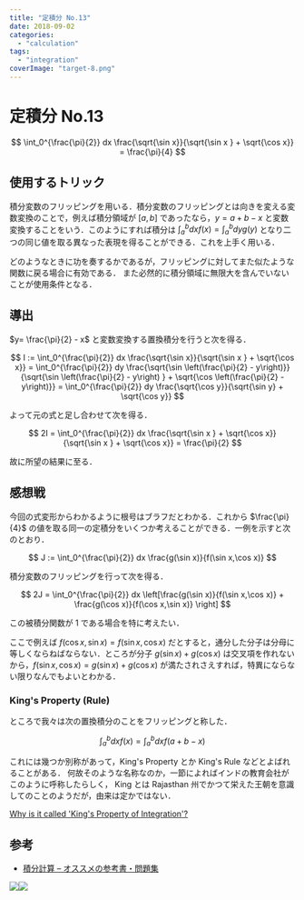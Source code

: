 ```yaml
---
title: "定積分 No.13"
date: 2018-09-02
categories: 
  - "calculation"
tags: 
  - "integration"
coverImage: "target-8.png"
---
```


# 定積分 No.13

$$ \int_0^{\frac{\pi}{2}} dx \frac{\sqrt{\sin x}}{\sqrt{\sin x } + \sqrt{\cos x}} = \frac{\pi}{4} $$

## 使用するトリック

積分変数のフリッピングを用いる．積分変数のフリッピングとは向きを変える変数変換のことで，例えば積分領域が $[a,b]$ であったなら，$y = a + b - x$ と変数変換することをいう．このようにすれば積分は $\int_a^b dx f(x) = \int_a^b dy g(y)$ となり二つの同じ値を取る異なった表現を得ることができる．これを上手く用いる．

どのようなときに功を奏するかであるが，フリッピングに対してまた似たような関数に戻る場合に有効である． また必然的に積分領域に無限大を含んでいないことが使用条件となる．

## 導出

$y= \frac{\pi}{2} - x$ と変数変換する置換積分を行うと次を得る．

$$ I := \int_0^{\frac{\pi}{2}} dx \frac{\sqrt{\sin x}}{\sqrt{\sin x } + \sqrt{\cos x}} = \int_0^{\frac{\pi}{2}} dy \frac{\sqrt{\sin \left(\frac{\pi}{2} - y\right)}}{\sqrt{\sin \left(\frac{\pi}{2} - y\right) } + \sqrt{\cos \left(\frac{\pi}{2} - y\right)}} = \int_0^{\frac{\pi}{2}} dy \frac{\sqrt{\cos y}}{\sqrt{\sin y} + \sqrt{\cos y}} $$

よって元の式と足し合わせて次を得る．

$$ 2I = \int_0^{\frac{\pi}{2}} dx \frac{\sqrt{\sin x } + \sqrt{\cos x}}{\sqrt{\sin x } + \sqrt{\cos x}} = \frac{\pi}{2} $$

故に所望の結果に至る．

## 感想戦

今回の式変形からわかるように根号はブラフだとわかる．これから $\frac{\pi}{4}$ の値を取る同一の定積分をいくつか考えることができる．一例を示すと次のとおり．

$$ J := \int_0^{\frac{\pi}{2}} dx \frac{g(\sin x)}{f(\sin x,\cos x)} $$

積分変数のフリッピングを行って次を得る．

$$ 2J = \int_0^{\frac{\pi}{2}} dx \left[\frac{g(\sin x)}{f(\sin x,\cos x)} + \frac{g(\cos x)}{f(\cos x,\sin x)} \right] $$

この被積分関数が $1$ である場合を特に考えたい．

ここで例えば $f(\cos x,\sin x) = f(\sin x, \cos x)$ だとすると，通分した分子は分母に等しくならねばならない．ところが分子 $g(\sin x) + g(\cos x)$ は交叉項を作れないから，$f(\sin x, \cos x) = g(\sin x) + g(\cos x)$ が満たされさえすれば，特異にならない限りなんでもよいとわかる．

### King's Property (Rule)

ところで我々は次の置換積分のことをフリッピングと称した．

$$ \int_a^b dx f(x) = \int_a^b dx f(a+b-x) $$

これには幾つか別称があって，King's Property とか King's Rule などとよばれることがある． 何故そのような名称なのか，一節によればインドの教育会社がこのように呼称したらしく， King とは Rajasthan 州でかつて栄えた王朝を意識してのことのようだが，由来は定かではない．

[Why is it called 'King's Property of Integration'?](https://math.stackexchange.com/questions/3952365/why-is-it-called-kings-property-of-integration)

## 参考

- [積分計算 – オススメの参考書・問題集](https://mathrelish.com/calculation/recommended-books-in-integral-calculus)

[![](images/q)](https://www.amazon.co.jp/gp/product/1493912763/ref=as_li_ss_il?ie=UTF8&linkCode=li3&tag=alexandritefi-22&linkId=a5286db3f4f2b51f66db8f1437793841&language=ja_JP)![](images/ir)

<script type="text/javascript">amzn_assoc_ad_type ="responsive_search_widget"; amzn_assoc_tracking_id ="alexandritefi-22"; amzn_assoc_marketplace ="amazon"; amzn_assoc_region ="JP"; amzn_assoc_placement =""; amzn_assoc_search_type = "search_widget";amzn_assoc_width ="auto"; amzn_assoc_height ="auto"; amzn_assoc_default_search_category =""; amzn_assoc_default_search_key ="積分";amzn_assoc_theme ="light"; amzn_assoc_bg_color ="FFFFFF";</script>

<script src="//z-fe.amazon-adsystem.com/widgets/q?ServiceVersion=20070822&amp;Operation=GetScript&amp;ID=OneJS&amp;WS=1&amp;Marketplace=JP"></script>
